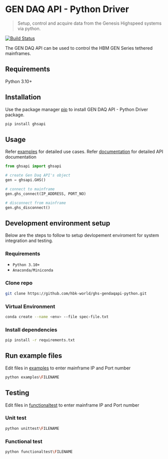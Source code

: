 # GEN DAQ API - Python Driver
> Setup, control and acquire data from the Genesis Highspeed systems via python.

[![Build Status](https://dev.azure.com/GenesisHighSpeed/GHS%20ESW/_apis/build/status/hbk-world.ghs-gendaqapi-python?branchName=main)](https://dev.azure.com/GenesisHighSpeed/GHS%20ESW/_build/latest?definitionId=117&branchName=main)

The GEN DAQ API can be used to control the HBM GEN Series tethered mainframes.

## Requirements

Python 3.10+

## Installation

Use the package manager [pip](https://pip.pypa.io/en/stable/) to install GEN DAQ API - Python Driver package.

```bash
pip install ghsapi
```

## Usage

Refer [examples](./examples) for detailed use cases. 
Refer [documentation](https://refactored-engine-3e569069.pages.github.io/html/index.html) for detailed API documentation

```python
from ghsapi import ghsapi

# create Gen Daq API's object
gen = ghsapi.GHS()

# connect to mainframe
gen.ghs_connect(IP_ADDRESS, PORT_NO)

# disconnect from mainframe
gen.ghs_disconnect()
```

## Development environment setup

Below are the steps to follow to setup devlopement enviroment for system integration and testing.

### Requirements

- `Python 3.10+`
- `Anaconda/Miniconda`

### Clone repo

```bash
git clone https://github.com/hbk-world/ghs-gendaqapi-python.git
```

### Virtual Environment

```bash
conda create --name <env> --file spec-file.txt
```

### Install dependencies

```bash
pip install -r requirements.txt
```

## Run example files

Edit files in [examples](./examples) to enter mainframe IP and Port number

```bash
python examples\FILENAME
```

## Testing

Edit files in [functionaltest](./functionaltest) to enter mainframe IP and Port number

### Unit test

```bash
python unittest\FILENAME
```

### Functional test

```bash
python functionaltest\FILENAME
```
